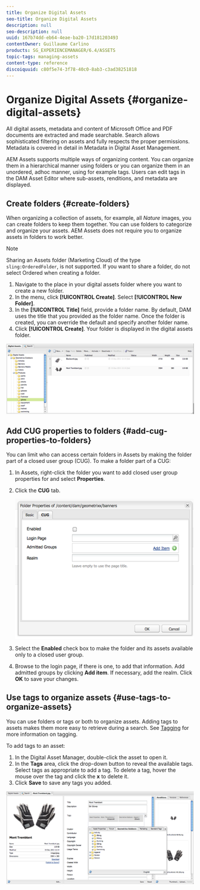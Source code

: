 ```yaml
---
title: Organize Digital Assets
seo-title: Organize Digital Assets
description: null
seo-description: null
uuid: 167b74dd-eb64-4eae-ba20-17d181203493
contentOwner: Guillaume Carlino
products: SG_EXPERIENCEMANAGER/6.4/ASSETS
topic-tags: managing-assets
content-type: reference
discoiquuid: c80f5e74-3f78-40c0-8ab3-c3ad38251818
---
```


# Organize Digital Assets {#organize-digital-assets}

All digital assets, metadata and content of Microsoft Office and PDF documents are extracted and made searchable. Search allows sophisticated filtering on assets and fully respects the proper permissions. Metadata is covered in detail in Metadata in Digital Asset Management.

AEM Assets supports multiple ways of organizing content. You can organize them in a hierarchical manner using folders or you can organize them in an unordered, adhoc manner, using for example tags. Users can edit tags in the DAM Asset Editor where sub-assets, renditions, and metadata are displayed.

## Create folders {#create-folders}

When organizing a collection of assets, for example, all *Nature* images, you can create folders to keep them together. You can use folders to categorize and organize your assets. AEM Assets does not require you to organize assets in folders to work better.

>[!NOTE]
>
>Sharing an Assets folder (Marketing Cloud) of the type `sling:OrderedFolder`, is not supported. If you want to share a folder, do not select Ordered when creating a folder.

1. Navigate to the place in your digital assets folder where you want to create a new folder.
1. In the menu, click **[!UICONTROL Create]**. Select **[!UICONTROL New Folder]**.
1. In the **[!UICONTROL Title]** field, provide a folder name. By default, DAM uses the title that you provided as the folder name. Once the folder is created, you can override the default and specify another folder name.
1. Click **[!UICONTROL Create]**. Your folder is displayed in the digital assets folder.

![When you create a new asset folder, it is instantly displayed in the folder list.](assets/create-asset-folder.png)

## Add CUG properties to folders {#add-cug-properties-to-folders}

You can limit who can access certain folders in Assets by making the folder part of a closed user group (CUG). To make a folder part of a CUG:

1. In Assets, right-click the folder you want to add closed user group properties for and select **Properties**.  

1. Click the **CUG** tab.

   ![chlimage_1-248](assets/chlimage_1-248.png)

1. Select the **Enabled** check box to make the folder and its assets available only to a closed user group.  

1. Browse to the login page, if there is one, to add that information. Add admitted groups by clicking **Add item**. If necessary, add the realm. Click **OK** to save your changes.

## Use tags to organize assets {#use-tags-to-organize-assets}

You can use folders or tags or both to organize assets. Adding tags to assets makes them more easy to retrieve during a search. See [Tagging](/help/sites-authoring/tags.md) for more information on tagging.

To add tags to an asset:

1. In the Digital Asset Manager, double-click the asset to open it.
1. In the **Tags** area, click the drop-down button to reveal the available tags. Select tags as appropriate to add a tag. To delete a tag, hover the mouse over the tag and click the **x** to delete it.
1. Click **Save** to save any tags you added.

![Apply tags to assets to organize and categorize them](assets/add-tags-to-assets.png)

